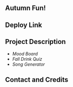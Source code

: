 
## Autumn Fun!
## Deploy Link
## Project Description
- *Mood Board*
- *Fall Drink Quiz*
- *Song Generator*
## Contact and Credits
